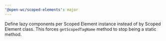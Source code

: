 ```yaml
---
'@open-wc/scoped-elements': major
---
```


Define lazy components per Scoped Element instance instead of by Scoped Element class. This forces `getScopedTagName` method to stop being a static method.
